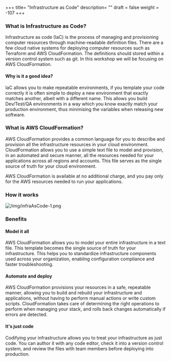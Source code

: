 +++
title= "Infrastructure as Code"
description= ""
draft = false
weight = -107
+++

### What is Infrastructure as Code?

Infrastructure as code (IaC) is the process of managing and provisioning computer resources through machine-readable definition files. There are a few cloud native systems for deploying computer resources such as Terraform and AWS CloudFormation. The definitions should stored within a version control system such as git. In this workshop we will be focusing on AWS CloudFormation.

#### Why is it a good idea?

IaC allows you to make repeatable environments, if you template your code correctly it is often simple to deploy a new environment that exactly matches another, albeit with a different name. This allows you build Dev/Test/QA environments in a way which you know exactly match your production environment, thus minimising the variables when releasing new software.

### What is AWS CloudFormation?

AWS CloudFormation provides a common language for you to describe and provision all the infrastructure resources in your cloud environment. CloudFormation allows you to use a simple text file to model and provision, in an automated and secure manner, all the resources needed for your applications across all regions and accounts. This file serves as the single source of truth for your cloud environment.

AWS CloudFormation is available at no additional charge, and you pay only for the AWS resources needed to run your applications. 

### How it works

![/img/infraAsCode-1.png](/img/infraAsCode-1.png)

### Benefits

#### Model it all

AWS CloudFormation allows you to model your entire infrastructure in a text file. This template becomes the single source of truth for your infrastructure. This helps you to standardize infrastructure components used across your organization, enabling configuration compliance and faster troubleshooting. 

#### Automate and deploy

AWS CloudFormation provisions your resources in a safe, repeatable manner, allowing you to build and rebuild your infrastructure and applications, without having to perform manual actions or write custom scripts. CloudFormation takes care of determining the right operations to perform when managing your stack, and rolls back changes automatically if errors are detected. 

#### It's just code

Codifying your infrastructure allows you to treat your infrastructure as just code. You can author it with any code editor, check it into a version control system, and review the files with team members before deploying into production. 
